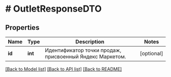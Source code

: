 # # OutletResponseDTO

## Properties

Name | Type | Description | Notes
------------ | ------------- | ------------- | -------------
**id** | **int** | Идентификатор точки продаж, присвоенный Яндекс Маркетом. | [optional]

[[Back to Model list]](../../README.md#models) [[Back to API list]](../../README.md#endpoints) [[Back to README]](../../README.md)

